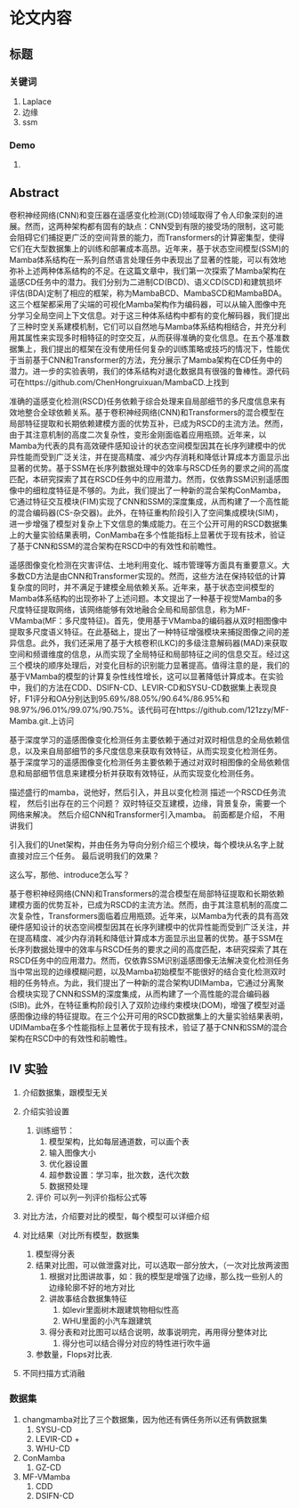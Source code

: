 # 论文内容 

## 标题
### 关键词
1. Laplace
2. 边缘
3. ssm
### Demo
1. 
## Abstract
卷积神经网络(CNN)和变压器在遥感变化检测(CD)领域取得了令人印象深刻的进展。然而，这两种架构都有固有的缺点：CNN受到有限的接受场的限制，这可能会阻碍它们捕捉更广泛的空间背景的能力，而Transformers的计算密集型，使得它们在大型数据集上的训练和部署成本高昂。近年来，基于状态空间模型(SSM)的Mamba体系结构在一系列自然语言处理任务中表现出了显著的性能，可以有效地弥补上述两种体系结构的不足。在这篇文章中，我们第一次探索了Mamba架构在遥感CD任务中的潜力。我们分别为二进制CD(BCD)、语义CD(SCD)和建筑损坏评估(BDA)定制了相应的框架，称为MambaBCD、MambaSCD和MambaBDA。这三个框架都采用了尖端的可视化Mamba架构作为编码器，可以从输入图像中充分学习全局空间上下文信息。对于这三种体系结构中都有的变化解码器，我们提出了三种时空关系建模机制，它们可以自然地与Mamba体系结构相结合，并充分利用其属性来实现多时相特征的时空交互，从而获得准确的变化信息。在五个基准数据集上，我们提出的框架在没有使用任何复杂的训练策略或技巧的情况下，性能优于当前基于CNN和Transformer的方法，充分展示了Mamba架构在CD任务中的潜力。进一步的实验表明，我们的体系结构对退化数据具有很强的鲁棒性。源代码可在https://github.com/ChenHongruixuan/MambaCD.上找到

准确的遥感变化检测(RSCD)任务依赖于综合处理来自局部细节的多尺度信息来有效地整合全球依赖关系。基于卷积神经网络(CNN)和Transformers的混合模型在局部特征提取和长期依赖建模方面的优势互补，已成为RSCD的主流方法。然而，由于其注意机制的高度二次复杂性，变形金刚面临着应用瓶颈。近年来，以Mamba为代表的具有高效硬件感知设计的状态空间模型因其在长序列建模中的优异性能而受到广泛关注，并在提高精度、减少内存消耗和降低计算成本方面显示出显著的优势。基于SSM在长序列数据处理中的效率与RSCD任务的要求之间的高度匹配，本研究探索了其在RSCD任务中的应用潜力。然而，仅依靠SSM识别遥感图像中的细粒度特征是不够的。为此，我们提出了一种新的混合架构ConMamba，它通过特征交互模块(FIM)实现了CNN和SSM的深度集成，从而构建了一个高性能的混合编码器(CS-杂交器)。此外，在特征重构阶段引入了空间集成模块(SIM)，进一步增强了模型对复杂上下文信息的集成能力。在三个公开可用的RSCD数据集上的大量实验结果表明，ConMamba在多个性能指标上显著优于现有技术，验证了基于CNN和SSM的混合架构在RSCD中的有效性和前瞻性。

遥感图像变化检测在灾害评估、土地利用变化、城市管理等方面具有重要意义。大多数CD方法是由CNN和Transformer实现的。然而，这些方法在保持较低的计算复杂度的同时，并不满足于建模全局依赖关系。近年来，基于状态空间模型的Mamba体系结构的出现弥补了上述问题。本文提出了一种基于视觉Mamba的多尺度特征提取网络，该网络能够有效地融合全局和局部信息，称为MF-VMamba(MF：多尺度特征)。首先，使用基于VMamba的编码器从双时相图像中提取多尺度语义特征。在此基础上，提出了一种特征增强模块来捕捉图像之间的差异信息。此外，我们还采用了基于大核卷积(LKC)的多级注意解码器(MAD)来获取空间和频谱维度的信息，从而实现了全局特征和局部特征之间的信息交互。经过这三个模块的顺序处理后，对变化目标的识别能力显著提高。值得注意的是，我们的基于VMamba的模型的计算复杂性线性增长，这可以显著降低计算成本。在实验中，我们的方法在CDD、DSIFN-CD、LEVIR-CD和SYSU-CD数据集上表现良好，F1评分和OA分别达到95.69%/88.05%/90.64%/86.95%和98.97%/96.01%/99.07%/90.75%。该代码可在https://github.com/121zzy/MF-Mamba.git.上访问


基于深度学习的遥感图像变化检测任务主要依赖于通过对双时相信息的全局依赖信息，以及来自局部细节的多尺度信息来获取有效特征，从而实现变化检测任务。
基于深度学习的遥感图像变化检测任务主要依赖于通过对双时相图像的全局依赖信息和局部细节信息来建模分析并获取有效特征，从而实现变化检测任务。

描述盛行的mamba，说他好，然后引入，并且以变化检测
描述一个RSCD任务流程，
然后引出存在的三个问题？ 
双时特征交互建模，边缘，背景复杂，需要一个网络来解决。
然后介绍CNN和Transformer引入mamba。
前面都是介绍， 不用讲我们

引入我们的Unet架构，并由任务为导向分别介绍三个模块，每个模块从名字上就直接对应三个任务。
最后说明我们的效果？

这么写，那他、introduce怎么写？


基于卷积神经网络(CNN)和Transformers的混合模型在局部特征提取和长期依赖建模方面的优势互补，已成为RSCD的主流方法。然而，由于其注意机制的高度二次复杂性，Transformers面临着应用瓶颈。近年来，以Mamba为代表的具有高效硬件感知设计的状态空间模型因其在长序列建模中的优异性能而受到广泛关注，并在提高精度、减少内存消耗和降低计算成本方面显示出显著的优势。基于SSM在长序列数据处理中的效率与RSCD任务的要求之间的高度匹配，本研究探索了其在RSCD任务中的应用潜力。然而，仅依靠SSM识别遥感图像无法解决变化检测任务当中常出现的边缘模糊问题，以及Mamba初始模型不能很好的结合变化检测双时相的任务特点。为此，我们提出了一种新的混合架构UDIMamba，它通过分离聚合模块实现了CNN和SSM的深度集成，从而构建了一个高性能的混合编码器(SIB)。此外，在特征重构阶段引入了双阶边缘约束模块(DOM)，增强了模型对遥感图像边缘的特征提取。在三个公开可用的RSCD数据集上的大量实验结果表明，UDIMamba在多个性能指标上显著优于现有技术，验证了基于CNN和SSM的混合架构在RSCD中的有效性和前瞻性。



## IV 实验
1. 介绍数据集，跟模型无关
2. 介绍实验设置
	1. 训练细节：
		1. 模型架构，比如每层通道数，可以画个表
		2. 输入图像大小
		3. 优化器设置
		4. 超参数设置：学习率，批次数，迭代次数
		5. 数据预处理
	2. 评价
		可以列一列评价指标公式等
3. 对比方法，介绍要对比的模型，每个模型可以详细介绍
4. 对比结果（对比所有模型，数据集
	1. 模型得分表
	2. 结果对比图，可以做泄露对比，可以选取一部分放大，（一次对比放两波图
		1. 根据对比图讲故事，如：我的模型是增强了边缘，那么找一些别人的边缘轮廓不好的地方对比
		2. 讲故事结合数据集特征
			1. 如levir里面树木跟建筑物相似性高
			2. WHU里面的小汽车跟建筑
		3. 得分表和对比图可以结合说明，故事说明完，再用得分整体对比
			1. 得分也可以结合得分对应的特性进行吹牛逼
	3. 参数量，Flops对比表.
	
5. 不同扫描方式消融
### 数据集
1. changmamba对比了三个数据集，因为他还有俩任务所以还有俩数据集
	1. SYSU-CD
	2. LEVIR-CD +
	3. WHU-CD
2. ConMamba
	1. GZ-CD
3. MF-VMamba
	1. CDD
	2. DSIFN-CD

